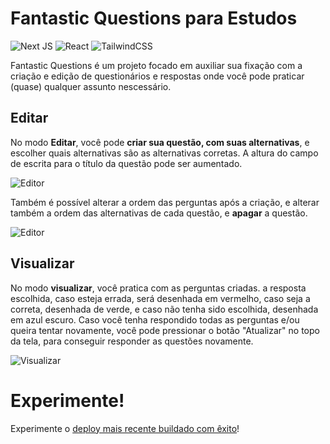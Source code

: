 # Fantastic Questions para Estudos

![Next JS](https://img.shields.io/badge/Next-black?style=for-the-badge&logo=next.js&logoColor=white) ![React](https://img.shields.io/badge/react-%2320232a.svg?style=for-the-badge&logo=react&logoColor=%2361DAFB) ![TailwindCSS](https://img.shields.io/badge/tailwindcss-%2338B2AC.svg?style=for-the-badge&logo=tailwind-css&logoColor=white)

Fantastic Questions é um projeto focado em auxiliar sua fixação com a criação e edição de questionários e respostas onde você pode praticar (quase) qualquer assunto nescessário.

## Editar
No modo **Editar**, você pode **criar sua questão, com suas alternativas**, e escolher quais alternativas são as alternativas corretas. A altura do campo de escrita para o título da questão pode ser aumentado.

![Editor](https://i.imgur.com/VAxOCp8.png "Editor")

Também é possível alterar a ordem das perguntas após a criação, e alterar também a ordem das alternativas de cada questão, e **apagar** a questão.
 
 ![Editor](https://imgur.com/NLuiTxY.png "Editor")

## Visualizar
No modo **visualizar**, você pratica com as perguntas criadas. a resposta escolhida, caso esteja errada, será desenhada em vermelho, caso seja a correta, desenhada de verde, e caso não tenha sido escolhida, desenhada em azul escuro. Caso você tenha respondido todas as perguntas e/ou queira tentar novamente, você pode pressionar o botão "Atualizar" no topo da tela, para conseguir responder as questões novamente.

![Visualizar](https://imgur.com/NWAM4ju.png "Visualizar e responder")

# Experimente!
Experimente o [deploy mais recente buildado com êxito](https://karboxxx.github.io/fantastic-questions/)!
